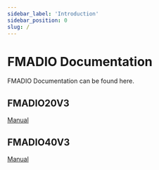 ```yaml
---
sidebar_label: 'Introduction'
sidebar_position: 0
slug: /
---
```


<head>
  <title>FMADIO | Document Introduction</title>
</head>


# FMADIO Documentation #

FMADIO Documentation can be found here.


## FMADIO20V3
[Manual](/fmadio20v3/README.md)


## FMADIO40V3
[Manual](/fmadio40v3/README.md)


